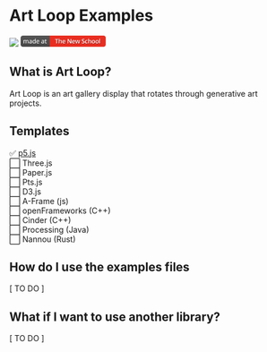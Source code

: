 # Art Loop Examples

<a href='http://www.recurse.com' title='Made with love at the Recurse Center'><img src='https://cloud.githubusercontent.com/assets/2883345/11325206/336ea5f4-9150-11e5-9e90-d86ad31993d8.png' height='20px'/></a> <a href="https://newschool.edu"><img src="https://raw.githubusercontent.com/zachkrall/art-loop/master/docs/images/the-new-school.png" height="20px"/></a>

## What is Art Loop?

Art Loop is an art gallery display that rotates through generative art projects. 

## Templates

✅ [p5.js](/p5)
<br/>⬜️ Three.js
<br/>⬜️ Paper.js
<br/>⬜️ Pts.js
<br/>⬜️ D3.js
<br/>⬜️ A-Frame (js)
<br/>⬜️ openFrameworks (C++)
<br/>⬜️ Cinder (C++)
<br/>⬜️ Processing (Java)
<br/>⬜️ Nannou (Rust)

## How do I use the examples files

[ TO DO ]

## What if I want to use another library?

[ TO DO ]
